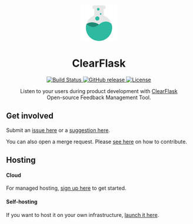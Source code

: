 <p align="center">
  <a href="https://clearflask.com/" rel="noopener" target="_blank">
    <img width="100" src="./clearflask-resources/clearflask-logo.svg" alt="ClearFlask logo">
  </a>
</p>

<h1 align="center">ClearFlask</h1>

<div align="center">
  <a href="https://github.com/clearflask/clearflask/actions?query=workflow%3A%22CI%22">
    <img alt="Build Status" src="https://img.shields.io/github/workflow/status/clearflask/clearflask/CI?style=for-the-badge">
  </a>
  <a href="https://github.com/clearflask/clearflask/releases">
    <img alt="GitHub release" src="https://img.shields.io/github/v/release/clearflask/clearflask?include_prereleases&style=for-the-badge">
  </a>
  <a href="https://github.com/clearflask/clearflask/blob/master/COPYING">
    <img alt="License" src="https://img.shields.io/github/license/clearflask/clearflask?style=for-the-badge">
  </a>
</div>

<div align="center">

Listen to your users during product development with [ClearFlask](https://clearflask.com/)
<br />Open-source Feedback Management Tool.

</div>

## Get involved

Submit an [issue here](https://feedback.clearflask.com/issue) or
a [suggestion here](https://feedback.clearflask.com/feedback).

You can also open a merge request. Please [see here](CONTRIBUTING.md) on how to contribute.

## Hosting

#### Cloud

For managed hosting, [sign up here](https://clearflask.com/signup) to get started.

#### Self-hosting

If you want to host it on your own infrastructure, [launch it here](INSTALLATION.md).
